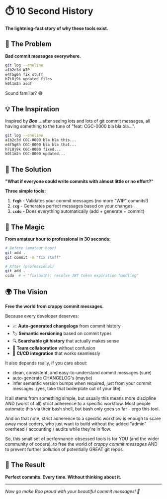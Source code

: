# ⏱️ 10 Second History

**The lightning-fast story of why these tools exist.**

## 🎯 The Problem

**Bad commit messages everywhere.**

```bash
git log --oneline
a1b2c3d WIP
e4f5g6h fix stuff  
h7i8j9k updated files
k0l1m2n asdf
```

Sound familiar? 😅

## 💡 The Inspiration

Inspired by **_Boo_** ...after seeing lots and lots of git commit messages, all having something to the tune of "feat: CGC-0000 bla bla bla...".

```bash
git log --oneline
a1b2c3d CGC-0000 bla bla this...
e4f5g6h CGC-0000 bla bla that...
h7i8j9k CGC-0000 fixed...
k0l1m2n CGC-0000 updated...
```

## 🚀 The Solution

**"What if everyone could write commits with almost little or no effort?"**

**Three simple tools:**
1. **`fcgh`** - Validates your commit messages (no more "WIP" commits!)
2. **`ccg`** - Generates perfect messages based on your changes
3. **`ccdo`** - Does everything automatically (add + generate + commit)

## 🎪 The Magic

**From amateur hour to professional in 30 seconds:**

```bash
# Before (amateur hour)
git add .
git commit -m "fix stuff"

# After (professional)
git add .
ccdo  # → "fix(auth): resolve JWT token expiration handling"
```

## 🌍 The Vision

**Free the world from crappy commit messages.**

Because every developer deserves:
- 📈 **Auto-generated changelogs** from commit history
- 🏷️ **Semantic versioning** based on commit types
- 🔍 **Searchable git history** that actually makes sense
- 👥 **Team collaboration** without confusion
- 🤖 **CI/CD integration** that works seamlessly

It also depends really, if you care about:
- clean, consistent, and easy-to-understand commit messages (sure)
- auto-generate CHANGELOG's (maybe)
- infer semantic version bumps when required, just from your commit messages. (yes, take that boilerplate out of your life)

It all stems from something simple, but usually this means more discipline AND (worst of all) strict adherence to a specific workflow. Most people automate this via their bash shell, but bash only goes so far - ergo this tool.

And on that note, strict adherence to a specific workflow is enough to scare away most coders, who just want to build without the added "admin" overhead / accounting / audits while they're in flow.

So, this small set of performance-obsessed tools is for YOU (and the wider community of coders), to free the world of *crappy commit messages* AND to prevent further pollution of potentially GREAT git repos.

## 🎉 The Result

**Perfect commits. Every time. Without thinking about it.**

---

*Now go make Boo proud with your beautiful commit messages! 🚀*